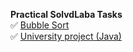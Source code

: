 **Practical SolvdLaba Tasks**\
:white_check_mark: [Bubble Sort](https://github.com/AlenaShvedava/SolvdLaba/tree/main/Lesson1)\
:white_check_mark: [University project (Java)](https://github.com/AlenaShvedava/SolvdLaba/blob/main/Lesson2/src/main/resources/README.md)
